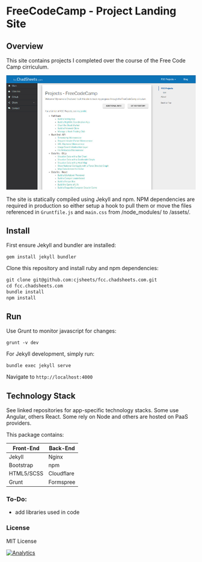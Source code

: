 # FreeCodeCamp - Project Landing Site

## Overview

This site contains projects I completed over the course of the Free Code Camp cirriculum.

![](assets/img/site-screenshot.jpg?raw=true)

The site is statically compiled using Jekyll and npm. NPM dependencies are required in production 
so either setup a hook to pull them or move the files referenced in `Gruntfile.js` and `main.css` 
from /node_modules/ to /assets/.


## Install

First ensure Jekyll and bundler are installed:

```
gem install jekyll bundler

```

Clone this repository and install ruby and npm dependencies:

```
git clone git@github.com:cjsheets/fcc.chadsheets.com.git
cd fcc.chadsheets.com
bundle install
npm install
```

## Run

Use Grunt to monitor javascript for changes:

```
grunt -v dev
```

For Jekyll development, simply run:

```
bundle exec jekyll serve
```

Navigate to `http://localhost:4000`



## Technology Stack

See linked repositories for app-specific technology stacks. Some use Angular, others React.
Some rely on Node and others are hosted on PaaS providers.

This package contains:

| Front-End | Back-End |
| ------- | ------- |
| Jekyll | Nginx |
| Bootstrap | npm |
| HTML5/SCSS | Cloudflare |
| Grunt | Formspree |
 
### To-Do:

* add libraries used in code

### License

MIT License


[![Analytics](https://cjs-beacon.appspot.com/UA-10006093-3/github/cjsheets/fcc-chadsheets-com?pixel)](https://github.com/cjsheets/fcc-chadsheets-com)
